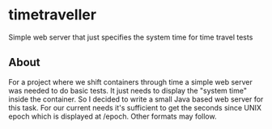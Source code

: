 # timetraveller
Simple web server that just specifies the system time for time travel tests

## About
For a project where we shift containers through time a simple web server was needed to do basic tests.
It just needs to display the "system time" inside the container. So I decided to write a small Java
based web server for this task. For our current needs it's sufficient to get the seconds since UNIX
epoch which is displayed at /epoch. Other formats may follow.

